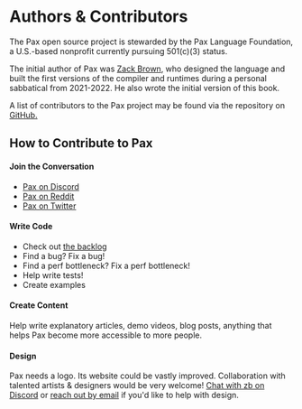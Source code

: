 # Authors & Contributors

The Pax open source project is stewarded by the Pax Language Foundation, a U.S.-based nonprofit currently <!--[welcoming members](googleform?) and -->pursuing 501(c)(3) status.

The initial author of Pax was [Zack Brown](https://www.twitter.com/zackaboo), who designed the language and built the first versions of the compiler and runtimes during a personal sabbatical from 2021-2022.  He also wrote the initial version of this book.

A list of contributors to the Pax project may be found via the repository on [GitHub.](https://www.github.com/pax-lang/pax/)

## How to Contribute to Pax

#### Join the Conversation 

 - [Pax on Discord](https://discord.gg/5zXsskAzRB)
 - [Pax on Reddit](https://www.reddit.com/r/paxlang)
 - [Pax on Twitter](https://www.twitter.com/pax_lang)

<!-- #### Sponsor
Funds received will help cover administrative, service, and development costs. Until Pax achieves 501(c)(3) status, sponsorships are NOT tax-deductible.  TODO: add link to donations page -->

#### Write Code
 - Check out [the backlog](https://www.github.com/pax-lang/pax/blob/master/TODO.md)
 - Find a bug? Fix a bug!
 - Find a perf bottleneck? Fix a perf bottleneck!
 - Help write tests!
 - Create examples

#### Create Content
Help write explanatory articles, demo videos, blog posts, anything that helps Pax become more accessible to more people.

#### Design
Pax needs a logo.  Its website could be vastly improved.  Collaboration with talented artists & designers would be very welcome!  [Chat with zb on Discord](https://discord.gg/5zXsskAzRB) or [reach out by email](mailto:zack@pax-lang.org) if you'd like to help with design.




